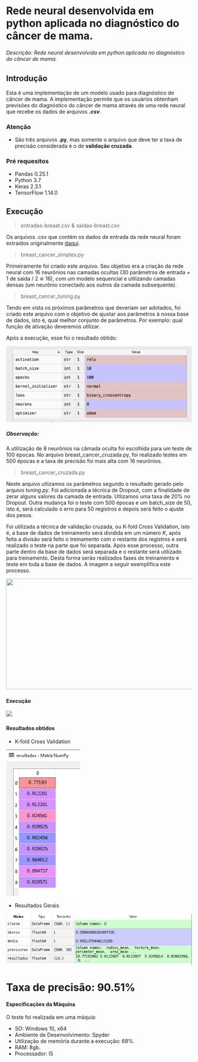 # Rede neural desenvolvida em python aplicada no diagnóstico do câncer de mama. 
###### Descrição: Rede neural desenvolvida em python aplicada no diagnóstico do câncer de mama.

## Introdução
Esta é uma implementação de um modelo usado para diagnóstico de câncer de mama. A implementação permite que os usuários obtenham previsões
do diagnóstico do câncer de mama através de uma rede neural que recebe os dados de arquivos <b><i>.csv</i></b>.
### Atenção
* São três arquivos <b>.py</b>, mas somente o arquivo que deve ter a taxa de precisão considerada é o de <b>validação cruzada</b>.
### Pré requesitos
* Pandas 0.25.1
* Python 3.7
* Keras 2.3.1
* TensorFlow 1.14.0

## Execução
> entradas-breast.csv & saidas-breast.csv

Os arquivos .csv que contém os dados de entrada da rede neural foram extraídos originalmente 
<a href="https://archive.ics.uci.edu/ml/datasets/Breast+Cancer">daqui</a>.

> breast_cancer_simples.py

Primeiramente foi criado este arquivo. Seu objetivo era a criação da rede neural com 16 neurônios nas camadas ocultas (30 parâmetros de entrada + 1 de saída / 2 ≅ 16), com um modelo sequencial e utilizando camadas densas (um neurônio conectado aos outros da camada subsequente).

> breast_cancer_tuning.py

Tendo em vista os próximos parâmetros que deveriam ser adotados, foi criado este arquivo com o objetivo de ajustar aos parâmetros à nossa base de dados, isto é, qual melhor conjunto de parâmetros. Por exemplo: qual função de ativação deveremos utilizar.

Após a execução, esse foi o resultado obtido:

<img src="https://github.com/paulodias99/BreastCancerClassification/blob/master/img/resultadotuning.PNG"/>

##### Observação:
A utilização de 8 neurônios na câmada oculta foi escolhida para um teste de 100 épocas. No arquivo breast_cancer_cruzada.py, foi realizado testes em 500 épocas e a taxa de precisão foi mais alta com 16 neurônios.

> breast_cancer_cruzada.py

Neste arquivo utlizamos os parâmetros segundo o resultado gerado pelo arquivo <i>tuning.py</i>. Foi adicionada a técnica de Dropout, com a finalidade de zerar alguns valores da camada de entrada. Utlizamos uma taxa de 20% no Dropout. Outra mudança foi o teste com 500 épocas e um batch_size de 50, isto é, será calculado o erro para 50 registros e depois será feito o ajuste dos pesos.

Foi utilizada a técnica de validação cruzada, ou K-fold Cross Validation, isto é, a base de dados de treinamento será dividida em um número <i>K</i>, após feita a divisão será feito o treinamento com o restante dos registros e será realizado o teste na parte que foi separada. Após esse processo, outra parte dentro da base de dados será separada e o restante será utilizado para treinamento. Desta forma serão realizados fases de treinamento e teste em toda a base de dados. A imagem a seguir exemplifica este processo.

<img src="https://miro.medium.com/max/1368/0*P--gozwUfJ0TKtEp.png" width="600" height="300"/>

#### Execução

<img src="https://media.giphy.com/media/LPmFDTeNIB0rcJoYPC/giphy.gif"/>

#### Resultados obtidos

* K-fold Cross Validation

<img src="https://github.com/paulodias99/BreastCancerClassification/blob/master/img/resultadok10.PNG"/>

* Resultados Gerais

<img src="https://github.com/paulodias99/BreastCancerClassification/blob/master/img/resultadogeral.PNG"/>

# Taxa de precisão: 90.51%

#### Especificações da Máquina
O teste foi realizada em uma máquia:
* SO: Windows 10, x64
* Ambiente de Desenvolvimento: Spyder
* Utilização de memória durante a execução: 68%.
* RAM: 8gb.
* Processador: I5


